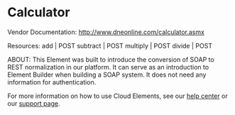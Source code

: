 # Calculator

Vendor Documentation: http://www.dneonline.com/calculator.asmx

Resources: 
add | POST
subtract | POST
multiply | POST
divide | POST

ABOUT: This Element was built to introduce the conversion of SOAP to REST normalization in our platform. It can serve as an introduction to Element Builder when building a SOAP system. It does not need any information for authentication.

For more information on how to use Cloud Elements, see our [help center](https://docs.cloud-elements.com) 
or our [support page](https://support.cloud-elements.com/hc/en-us).
